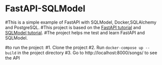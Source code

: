 # FastAPI-SQLModel
#This is a simple example of FastAPI with SQLModel, Docker,SQLAlchemy and PostgreSQL.
#This project is based on the [FastAPI tutorial](https://fastapi.tiangolo.com/tutorial/first-steps/) and [SQLModel tutorial](https://sqlmodel.tiangolo.com/tutorial/first-steps/).
#The project helps me test and learn FastAPI and SQLModel.

#to run the project:
#1. Clone the project
#2. Run `docker-compose up --build` in the project directory
#3. Go to http://localhost:8000/songs/ to see the API